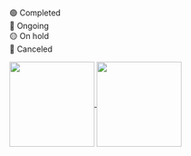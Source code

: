 🟢 Completed
<br>
🔵 Ongoing
<br>
🟡 On hold
<br>
🔴 Canceled
<br>
<div>
  <a href="https://github.com/HenDGS">
  <img align="center" height="150" src="https://github-readme-stats.vercel.app/api?username=hendgs&show_icons=true&theme=tokyonight&include_all_commits=true&count_private=true"/>
  </a>
  <a href="https://github.com/HenDGS">
  <img align="center" height="150" src="https://github-readme-stats.vercel.app/api/top-langs/?username=hendgs&layout=compact&langs_count=7&theme=tokyonight"/>
  </a>
</div>
